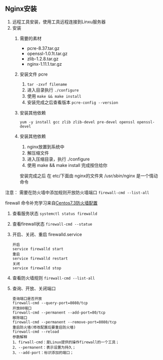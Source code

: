 
## Nginx安装 ##

1. 远程工具安装，使用工具远程连接到Linxu服务器
2. 安装
	1. 需要的素材
		+ pcre-8.37.tar.gz
		+ openssl-1.0.1t.tar.gz
		+ zlib-1.2.8.tar.gz
		+ nginx-1.11.1.tar.gz

	2. 安装文件 pcre
		1. `tar -zxvf filename`
		2. 进入目录执行 `./configure`
		3. 使用 `make && make install`
		4. 安装完成之后查看版本 `pcre-config --version`

	3. 安装其他依赖

		`yum -y install gcc zlib zlib-devel pre-devel openssl openssl-devel`

	4. 安装其他依赖

		1. nginx放置到系统中
		2. 解压缩文件
		3. 进入压缩目录，执行 ./configure
		4. 使用 make && make install 完成按住给你 

		安装完成之后 在 etc/下面由 nginx的文件夹
		/usr/sbin/nginx 是一个情动命令

注意： 需要在防火墙中添加规则开放防火墙端口 `firewall-cmd --list-all`

firewall 命令补充学习来自[Centos7.3防火墙配置](https://www.cnblogs.com/xxoome/p/7115614.html)

1. 查看服务状态  `systemctl status firewalld`
2. 查看firewall状态 `firewall-cmd --statue`
3. 开启、关闭、重启 firewalld.service

	```
	开启
	service firewalld start
	重启
	service firewalld restart
	关闭
	service firewalld stop
	```
4. 查看防火墙规则 `firewall-cmd --list-all`
5. 查询、开放、关闭端口
	
	```
	查询端口是否开放
	firewall-cmd --query-port=8080/tcp
	开放80端口
	firewall-cmd --permanent --add-port=80/tcp
	移除端口
	firewall-cmd --permanent --remove-port=8080/tcp
	重启防火墙(修改配置后要重启防火墙)
	firewall-cmd --reload
	参数解释
	1、firwall-cmd：是Linux提供的操作firewall的一个工具；
	2、--permanent：表示设置为持久；
	3、--add-port：标识添加的端口；
	```
	




